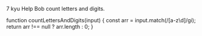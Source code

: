 7 kyu
Help Bob count letters and digits.

function countLettersAndDigits(input) {
 const arr  = input.match(/[a-z\d]/gi);
  return arr !== null ? arr.length : 0;
}
